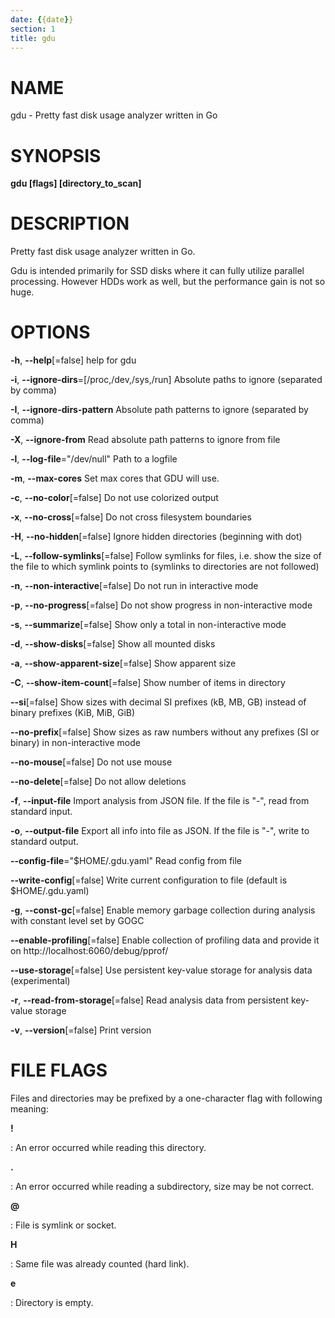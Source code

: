 ```yaml
---
date: {{date}}
section: 1
title: gdu
---
```


# NAME

gdu - Pretty fast disk usage analyzer written in Go

# SYNOPSIS

**gdu \[flags\] \[directory_to_scan\]**

# DESCRIPTION

Pretty fast disk usage analyzer written in Go.

Gdu is intended primarily for SSD disks where it can fully utilize
parallel processing. However HDDs work as well, but the performance gain
is not so huge.

# OPTIONS

**-h**, **\--help**\[=false\] help for gdu

**-i**, **\--ignore-dirs**=\[/proc,/dev,/sys,/run\] Absolute paths to
ignore (separated by comma)

**-I**, **\--ignore-dirs-pattern** Absolute path patterns to
ignore (separated by comma)

**-X**, **\--ignore-from** Read absolute path patterns to ignore from file

**-l**, **\--log-file**=\"/dev/null\" Path to a logfile

**-m**, **\--max-cores** Set max cores that GDU will use.

**-c**, **\--no-color**\[=false\] Do not use colorized output

**-x**, **\--no-cross**\[=false\] Do not cross filesystem boundaries

**-H**, **\--no-hidden**\[=false\] Ignore hidden directories (beginning with dot)

**-L**, **\--follow-symlinks**\[=false\] Follow symlinks for files, i.e. show the
size of the file to which symlink points to (symlinks to directories are not followed)

**-n**, **\--non-interactive**\[=false\] Do not run in interactive mode

**-p**, **\--no-progress**\[=false\] Do not show progress in
non-interactive mode

**-s**, **\--summarize**\[=false\] Show only a total in non-interactive mode

**-d**, **\--show-disks**\[=false\] Show all mounted disks

**-a**, **\--show-apparent-size**\[=false\] Show apparent size

**-C**, **\--show-item-count**\[=false\] Show number of items in directory

**\--si**\[=false\] Show sizes with decimal SI prefixes (kB, MB, GB) instead of binary prefixes (KiB, MiB, GiB)

**\--no-prefix**\[=false\] Show sizes as raw numbers without any prefixes (SI or binary) in non-interactive mode

**\--no-mouse**\[=false\] Do not use mouse

**\--no-delete**\[=false\] Do not allow deletions

**-f**, **\--input-file** Import analysis from JSON file. If the file is \"-\", read from standard input.

**-o**, **\--output-file** Export all info into file as JSON. If the file is \"-\", write to standard output.

**\--config-file**=\"$HOME/.gdu.yaml\"             Read config from file

**\--write-config**\[=false\] Write current configuration to file (default is $HOME/.gdu.yaml)

**-g**, **\--const-gc**\[=false\] Enable memory garbage collection during analysis with constant level set by GOGC

**\--enable-profiling**\[=false\] Enable collection of profiling data and provide it on http://localhost:6060/debug/pprof/

**\--use-storage**\[=false\] Use persistent key-value storage for analysis data (experimental)

**-r**, **\--read-from-storage**\[=false\] Read analysis data from persistent key-value storage

**-v**, **\--version**\[=false\] Print version

# FILE FLAGS

Files and directories may be prefixed by a one-character
flag with following meaning:

**!**

:   An error occurred while reading this directory.

**.**

:   An error occurred while reading a subdirectory, size may be not correct.

**\@**

:  File is symlink or socket.

**H**

:  Same file was already counted (hard link).

**e**

:  Directory is empty.
